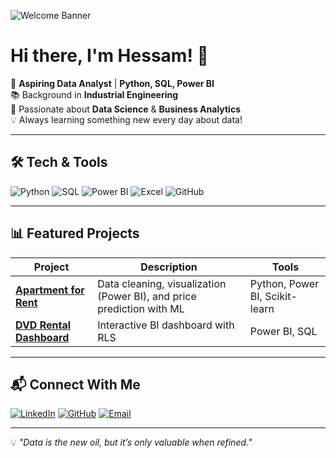 <!-- Banner -->
![Welcome Banner](https://i.imgur.com/0MZk1zZ.png)

# Hi there, I'm Hessam! 👋

🎯 **Aspiring Data Analyst** | **Python, SQL, Power BI**  
📚 Background in **Industrial Engineering**  
🚀 Passionate about **Data Science** & **Business Analytics**  
💡 Always learning something new every day about data!

---

## 🛠️ Tech & Tools
![Python](https://img.shields.io/badge/-Python-3776AB?logo=python&logoColor=white)
![SQL](https://img.shields.io/badge/-SQL-336791?logo=postgresql&logoColor=white)
![Power BI](https://img.shields.io/badge/-Power%20BI-F2C811?logo=powerbi&logoColor=black)
![Excel](https://img.shields.io/badge/-Excel-217346?logo=microsoft-excel&logoColor=white)
![GitHub](https://img.shields.io/badge/-GitHub-181717?logo=github&logoColor=white)

---

## 📊 Featured Projects
| Project | Description | Tools |
|---------|-------------|-------|
| [**Apartment for Rent**](https://github.com/hessam458/apartment-for-rent) | Data cleaning, visualization (Power BI), and price prediction with ML | Python, Power BI, Scikit-learn |
| [**DVD Rental Dashboard**](https://github.com/hessam458/dvdrental-powerbi-dashboard) | Interactive BI dashboard with RLS | Power BI, SQL |

---

## 📬 Connect With Me
[![LinkedIn](https://img.shields.io/badge/LinkedIn-0A66C2?logo=linkedin&logoColor=white)](https://www.linkedin.com/)
[![GitHub](https://img.shields.io/badge/GitHub-181717?logo=github&logoColor=white)](https://github.com/hessam458)
[![Email](https://img.shields.io/badge/Email-D14836?logo=gmail&logoColor=white)](mailto:youremail@example.com)

---

💡 *"Data is the new oil, but it’s only valuable when refined."*

